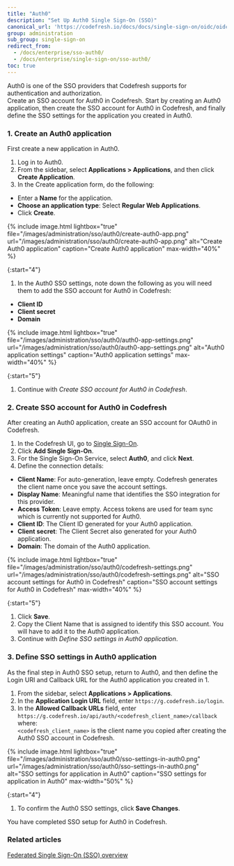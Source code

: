 ```yaml
---
title: "Auth0"
description: "Set Up Auth0 Single Sign-On (SSO)"
canonical_url: 'https://codefresh.io/docs/docs/single-sign-on/oidc/oidc-auth0/'
group: administration
sub_group: single-sign-on
redirect_from:
  - /docs/enterprise/sso-auth0/
  - /docs/enterprise/single-sign-on/sso-auth0/
toc: true
---
```


Auth0 is one of the SSO providers that Codefresh supports for authentication and authorization.  
Create an SSO account for Auth0 in Codefresh. Start by creating an Auth0 application, then create the SSO account for Auth0 in Codefresh, and finally define the SSO settings for the application you created in Auth0.

### 1. Create an Auth0 application
First create a new application in Auth0.

1. Log in to Auth0.
1. From the sidebar, select **Applications > Applications**, and then click **Create Application**.
1. In the Create application form, do the following:
  * Enter a **Name** for the application.
  * **Choose an application type**: Select **Regular Web Applications**.
  * Click **Create**.

{% include image.html 
lightbox="true"
file="/images/administration/sso/auth0/create-auth0-app.png" 
url="/images/administration/sso/auth0/create-auth0-app.png"
alt="Create Auth0 application"
caption="Create Auth0 application"
max-width="40%"
%}

{:start="4"}
1. In the Auth0 SSO settings, note down the following as you will need them to add the SSO account for Auth0 in Codefresh:
  * **Client ID**
  * **Client secret**
  * **Domain**

{% include image.html 
lightbox="true"
file="/images/administration/sso/auth0/auth0-app-settings.png" 
url="/images/administration/sso/auth0/auth0-app-settings.png"
alt="Auth0 application settings"
caption="Auth0 application settings"
max-width="40%"
%}

{:start="5"}
1. Continue with _Create SSO account for Auth0 in Codefresh_.

### 2. Create SSO account for Auth0 in Codefresh
After creating an Auth0 application, create an SSO account for OAuth0 in Codefresh. 

1. In the Codefresh UI, go to [Single Sign-On](https://g.codefresh.io/2.0/account-settings/single-sign-on).
1. Click **Add Single Sign-On**. 
1. For the Single Sign-On Service, select **Auth0**, and click **Next**.
1. Define the connection details:
  * **Client Name**: For auto-generation, leave empty. Codefresh generates the client name once you save the account settings.  
  * **Display Name**: Meaningful name that identifies the SSO integration for this provider.
  * **Access Token**: Leave empty. Access tokens are used for team sync which is currently not supported for Auth0.  
  * **Client ID**: The Client ID generated for your Auth0 application.  
  * **Client secret**: The Client Secret also generated for your Auth0 application. 
  * **Domain**: The domain of the Auth0 application.

{% include image.html 
lightbox="true"
file="/images/administration/sso/auth0/codefresh-settings.png"
url="/images/administration/sso/auth0/codefresh-settings.png"
alt="SSO account settings for Auth0 in Codefresh"
caption="SSO account settings for Auth0 in Codefresh"
max-width="40%"
%}

{:start="5"}
1. Click **Save**.
1. Copy the Client Name that is assigned to identify this SSO account. You will have to add it to the Auth0 application.
1. Continue with _Define SSO settings in Auth0 application_.


### 3. Define SSO settings in Auth0 application
As the final step in Auth0 SSO setup, return to Auth0, and then define the Login URI and Callback URL for the Auth0 application you created in  1. 

1. From the sidebar, select **Applications > Applications**.
1. In the **Application Login URL** field, enter `https://g.codefresh.io/login`.
1. In the **Allowed Callback URLs** field, enter `https://g.codefresh.io/api/auth/<codefresh_client_name>/callback`  
  where:  
  `<codefresh_client_name>` is the client name you copied after creating the Auth0 SSO account in Codefresh. 

{% include image.html 
lightbox="true"
file="/images/administration/sso/auth0/sso-settings-in-auth0.png" 
url="/images/administration/sso/auth0/sso-settings-in-auth0.png"
alt="SSO settings for application in Auth0"
caption="SSO settings for application in Auth0"
max-width="50%"
%}

{:start="4"}
1. To confirm the Auth0 SSO settings, click **Save Changes**. 

You have completed SSO setup for Auth0 in Codefresh.

### Related articles

[Federated Single Sign-On (SSO) overview]({{site.baseurl}}/docs/administration/single-sign-on/)


